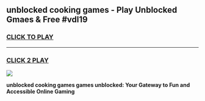 
## unblocked cooking games - Play Unblocked Gmaes & Free #vdl19
<h3>
<a href="https://news.freeplayer.one?title=unblocked_cooking_games&ref=26F">CLICK TO PLAY</a></h3>
<hr>

<h3>
<a href="https://news.freeplayer.one?title=unblocked_cooking_games&ref=26F">CLICK 2 PLAY</a>
  
</h3>

<a href="https://news.freeplayer.one?title=unblocked_cooking_games&ref=26F/"><img src="https://clearcache.store/games.png"></a>


**unblocked cooking games games unblocked: Your Gateway to Fun and Accessible Online Gaming**
